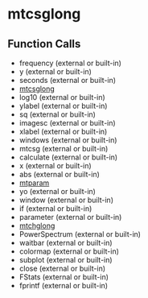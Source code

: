 # mtcsglong

## Function Calls
- frequency  (external or built-in)
- y (external or built-in)
- seconds  (external or built-in)
- [mtcsglong](mtcsglong.md)
- log10 (external or built-in)
- ylabel (external or built-in)
- sq (external or built-in)
- imagesc (external or built-in)
- xlabel (external or built-in)
- windows  (external or built-in)
- mtcsg (external or built-in)
- calculate  (external or built-in)
- x (external or built-in)
- abs (external or built-in)
- [mtparam](mtparam.md)
- yo (external or built-in)
- window  (external or built-in)
- if  (external or built-in)
- parameter  (external or built-in)
- [mtchglong](mtchglong.md)
- PowerSpectrum  (external or built-in)
- waitbar (external or built-in)
- colormap (external or built-in)
- subplot (external or built-in)
- close (external or built-in)
- FStats (external or built-in)
- fprintf (external or built-in)
